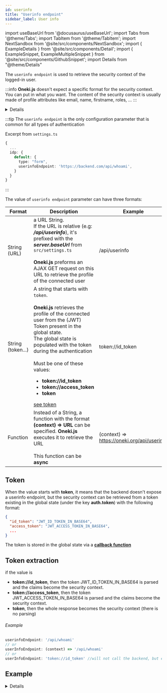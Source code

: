 ```yaml
---
id: userinfo
title: "Userinfo endpoint"
sidebar_label: User info
---
```

import useBaseUrl from '@docusaurus/useBaseUrl';
import Tabs from '@theme/Tabs';
import TabItem from '@theme/TabItem';
import NextSandbox from '@site/src/components/NextSandbox';
import { ExampleDetails } from '@site/src/components/Detail';
import { ExampleSnippet, ExampleMultipleSnippet } from '@site/src/components/GithubSnippet';
import Details from "@theme/Details"


The `userinfo endpoint` is used to retrieve the security context of the logged-in user.

:::info
**Oneki.js** doesn't expect a specific format for the security context. You can put in what you want. The content of the security context is usually made of profile attributes like email, name, firstname, roles, ... 
:::

<Details summary={<summary>Example of a security context</summary>}>

```javascript
{
  sub: "de1ff3d2-0710-4f7a-9dd1-4aadb7d94b57",
  email: "john.doe@example.com",
  given_name: "John",
  family_name: "Doe",
  picture: "https://www.gravatar.com/avatar/205e460b479e2e5b48aec07710c08d50",
  roles: ['admin', 'user']
}
```

</Details>

:::tip
The `userinfo endpoint` is the only configuration parameter that is common for all types of authentication

Excerpt from `settings.ts`

```ts
{
  ...
  idp: {
    default: {
      type: "form",
      userinfoEndpoint: 'https://backend.com/api/whoami',
    }
  }
}

```
:::


The value of `userinfo endpoint` parameter can have three formats:

| Format | Description | Example
| --- | ----------- | -------
| String (URL) | a URL String. <br/>If the URL is relative (e.g: ***/api/userinfo***), it's prefixed with the ***server.baseUrl*** from `src/settings.ts`<br/><br/>**Oneki.js** preforms an AJAX GET request on this URL to retrieve the profile of the connected user | /api/userinfo
| String (token...) | A string that starts with `token`.<br/><br/>**Oneki.js** retrieves the profile of the connected user from the (JWT) Token present in the global state.<br/>The global state is populated with the token during the authentication<br/><br/>Must be one of these values:<ul><li>**token://id_token**</li><li>**token://access_token**</li><li>**token**</li></ul>[see token](#token) | token://id_token
| Function | Instead of a String, a function with the format **(context) => URL** can be specified. **Oneki.js** executes it to retrieve the URL<br/><br/>This function can be **async** | (context) => https://oneki.org/api/userinfo

## Token
When the value starts with **token**, it means that the backend doesn't expose a userinfo endpoint, but the security context can be retrieved from a token existing in the global state (under the key **auth.token**) with the following format:

```json
{
  "id_token": "JWT_ID_TOKEN_IN_BASE64",
  "access_token": "JWT_ACCESS_TOKEN_IN_BASE64",
  ...
}
```
The token is stored in the global state via a **[callback function](#callback)**

## Token extraction

if the value is 
- **token://id_token**, then the token JWT_ID_TOKEN_IN_BASE64 is parsed and the claims become the security context.
- **token://access_token**, then the token JWT_ACCESS_TOKEN_IN_BASE64 is parsed and the claims become the security context.
- **token**, then the whole response becomes the security context (there is no parsing)

###### Example
```javascript
userinfoEndpoint: '/api/whoami'
// or
userInfoEndpoint: (context) => '/api/whoami'
// or
userInfoEndpoint: 'token://id_token' //will not call the backend, but expects that the token is in the global state
```

## Example

<Details summary={<summary>Settings</summary>}>

  <ExampleMultipleSnippet 
    values={[
      { label: 'Settings', path: 'settings.ts' },
    ]}
    preview={{
      path: 'auth'
    }}
  />
</Details>